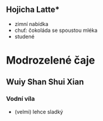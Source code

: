 ## Hojicha Latte*
- zimní nabídka
- chuť: čokoláda se spoustou mléka
- studené


# Modrozelené čaje

## Wuiy Shan Shui Xian
### Vodní víla 
- (velmi) lehce sladký


